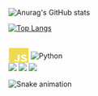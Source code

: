 ![Anurag's GitHub stats](https://github-readme-stats.vercel.app/api?username=3ateusferrari&theme=moltack&show_icons=true)

[![Top Langs](https://github-readme-stats.vercel.app/api/top-langs/?username=3ateusferrari&layout=compact&theme=moltack&show_icons=true)](https://github.com/3ateusferrari/github-readme-stats)

</div>
<div style="display: inline_block"><br>
  <img align="center" alt="Js" height="30" width="40" src="https://raw.githubusercontent.com/devicons/devicon/master/icons/javascript/javascript-plain.svg">
  <img align="center" alt="Python" height="30" width="40" src="https://cdn.jsdelivr.net/gh/devicons/devicon/icons/python/python-original.svg" />
  
  <div> 
  <a href="https://instagram.com/mateusferrariii" target="_blank"><img src="https://img.shields.io/badge/-Instagram-%23E4405F?style=for-the-badge&logo=instagram&logoColor=white" target="_blank"></a>
  <a href = "mailto:mateusspier@gmail.com"><img src="https://img.shields.io/badge/-Gmail-%23333?style=for-the-badge&logo=gmail&logoColor=white" target="_blank"></a>
  <a href="www.linkedin.com/in/3ateus-ferrari" target="_blank"><img src="https://img.shields.io/badge/-LinkedIn-%230077B5?style=for-the-badge&logo=linkedin&logoColor=white" target="_blank"></a> 
 
        
  ![Snake animation](https://github.com/devemdobro/devemdobro/blob/output/github-contribution-grid-snake.svg)
